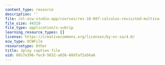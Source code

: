 ```yaml
---
content_type: resource
description: ''
file: /ol-ocw-studio-app/courses/res-18-007-calculus-revisited-multivariable-calculus-fall-2011/6017e396fec85632a03668d7af2a56a6_CxUEyN4exSg.vtt
file_size: 44319
file_type: application/x-subrip
learning_resource_types: []
license: https://creativecommons.org/licenses/by-nc-sa/4.0/
ocw_type: OCWFile
resourcetype: Other
title: 3play caption file
uid: 6017e396-fec8-5632-a036-68d7af2a56a6
---
```

